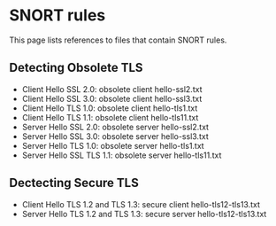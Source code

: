 # SNORT rules

This page lists references to files that contain SNORT rules.

## Detecting Obsolete TLS

* Client Hello SSL 2.0: obsolete client hello-ssl2.txt
* Client Hello SSL 3.0: obsolete client hello-ssl3.txt
* Client Hello TLS 1.0: obsolete client hello-tls1.txt
* Client Hello TLS 1.1: obsolete client hello-tls11.txt
* Server Hello SSL 2.0: obsolete server hello-ssl2.txt
* Server Hello SSL 3.0: obsolete server hello-ssl3.txt
* Server Hello TLS 1.0: obsolete server hello-tls1.txt
* Server Hello SSL TLS 1.1: obsolete server hello-tls11.txt

## Dectecting Secure TLS

* Client Hello TLS 1.2 and TLS 1.3: secure client hello-tls12-tls13.txt
* Server Hello TLS 1.2 and TLS 1.3: secure server hello-tls12-tls13.txt
